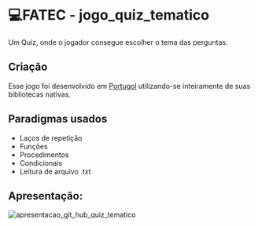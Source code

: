# 💻FATEC - jogo_quiz_tematico
Um Quiz, onde o jogador consegue escolher o tema das perguntas.

## Criação
Esse jogo foi desenvolvido em [Portugol](http://lite.acad.univali.br/portugol/) utilizando-se inteiramente de suas bibliotecas nativas.
## Paradigmas usados
- Laços de repetição
- Funções
- Procedimentos
- Condicionais
- Leitura de arquivo .txt

## Apresentação:
![apresentacao_git_hub_quiz_tematico](https://user-images.githubusercontent.com/65511251/158285399-95952eb8-7b61-47f2-9b2a-cc120db0384a.gif)
